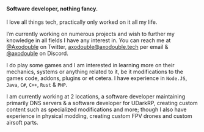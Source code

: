 #### Software developer, nothing fancy.
I love all things tech, practically only worked on it all my life.

I’m currently working on numerous projects and wish to further my knowledge in all fields I have any interest in.
You can reach me at [@Axodouble](https://twitter.com/axodouble) on Twitter, [axodouble@axodouble.tech](mailto:axodouble@axodouble.tech) per email & [@axodouble](https://discord.com) on Discord.

I do play some games and I am interested in learning more on their mechanics, systems or anything related to it, be it modifications to the games code, addons, plugins or et cetera. 
I have experience in `Node.JS`, `Java`, `C#`, `C++`, `Rust` & `PHP`.

I am currently working at 2 locations, a software developer maintaining primarily DNS servers & a software developer for UDarkRP, creating custom content such as specialized modifications and more; though I also have experience in physical modding, creating custom FPV drones and custom airsoft parts.
